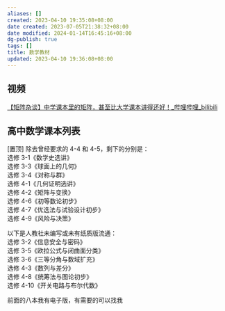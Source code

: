 ```yaml
---
aliases: []
created: 2023-04-10 19:35:08+08:00
date created: 2023-07-05T21:38:32+08:00
date modified: 2024-01-14T16:45:16+08:00
dg-publish: true
tags: []
title: 数学教材
updated: 2023-04-10 19:36:08+08:00
---
```


## 视频
[【矩阵杂谈】中学课本里的矩阵，甚至比大学课本讲得还好！\_哔哩哔哩_bilibili](https://www.bilibili.com/video/BV1hm4y1B7s1/?buvid=XY630CE669F34078F341989B1EE06E60B0127&is_story_h5=false&mid=g8UDjEqHIS5oCexxb9oAEQ%3D%3D&p=1&plat_id=116&share_from=ugc&share_medium=android&share_plat=android&share_session_id=bfd4c28e-66a1-42ae-841e-49b8e5f6031b&share_source=WEIXIN&share_tag=s_i&timestamp=1681123587&unique_k=j4fKDQt&up_id=138962930)

## 高中数学课本列表
\[置顶\] 除去曾经要求的 4-4 和 4-5，剩下的分别是：  
选修 3-1《数学史选讲》  
选修 3-3《球面上的几何》  
选修 3-4《对称与群》  
选修 4-1《几何证明选讲》  
选修 4-2《矩阵与变换》  
选修 4-6《初等数论初步》  
选修 4-7《优选法与试验设计初步》  
选修 4-9《风险与决策》

以下是人教社未编写或未有纸质版流通：  
选修 3-2《信息安全与密码》  
选修 3-5《欧拉公式与闭曲面分类》  
选修 3-6《三等分角与数域扩充》  
选修 4-3《数列与差分》  
选修 4-8《统筹法与图论初步》  
选修 4-10《开关电路与布尔代数》

前面的八本我有电子版，有需要的可以找我